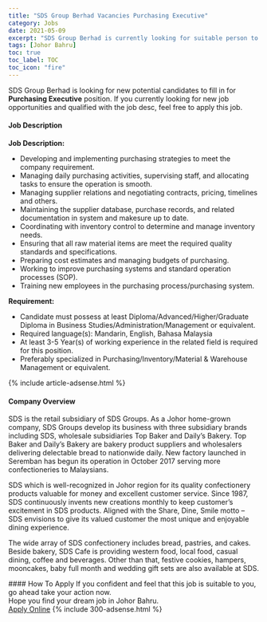 ```yaml
---
title: "SDS Group Berhad Vacancies Purchasing Executive" 
category: Jobs 
date: 2021-05-09 
excerpt: "SDS Group Berhad is currently looking for suitable person to fill in the Purchasing Executive which based in Johor Bahru" 
tags: [Johor Bahru] 
toc: true 
toc_label: TOC 
toc_icon: "fire" 
--- 
```


<p>SDS Group Berhad is looking for new potential candidates to fill in for <b>Purchasing Executive</b> position. If you currently looking for new job opportunities and qualified with the job desc, feel free to apply this job.
</p><div><div><h4>Job Description</h4></div><div><div><span><div><p><strong>Job Description:</strong></p><ul><li>Developing and implementing purchasing strategies to meet the company requirement.</li><li>Managing daily purchasing activities, supervising staff, and allocating tasks to ensure the operation is smooth.</li><li>Managing supplier relations and negotiating contracts, pricing, timelines and others.</li><li>Maintaining the supplier database, purchase records, and related documentation in system and makesure up to date.</li><li>Coordinating with inventory control to determine and manage inventory needs.</li><li>Ensuring that all raw material items are meet the required quality standards and specifications.</li><li>Preparing cost estimates and managing budgets of purchasing.</li><li>Working to improve purchasing systems and standard operation processes (SOP).</li><li>Training new employees in the purchasing process/purchasing system.</li></ul><p><strong>Requirement:</strong></p><ul><li>Candidate must possess at least Diploma/Advanced/Higher/Graduate Diploma in Business Studies/Administration/Management or equivalent.</li><li>Required language(s): Mandarin, English, Bahasa Malaysia</li><li>At least 3-5 Year(s) of working experience in the related field is required for this position.</li><li>Preferably specialized in Purchasing/Inventory/Material &amp; Warehouse Management or equivalent.</li></ul></div></span></div></div></div> 
{% include article-adsense.html %} 
<div><div><h4>Company Overview</h4></div><div><div><span><div><p>SDS is the retail subsidiary of SDS Groups. As a Johor home-grown company, SDS Groups develop its business with three subsidiary brands including SDS, wholesale subsidiaries Top Baker and Daily&#8217;s Bakery. Top Baker and Daily&#8217;s Bakery are bakery product suppliers and wholesalers delivering delectable bread to nationwide daily. New factory launched in Seremban has begun its operation in October 2017 serving more confectioneries to Malaysians.</p><p>SDS which is well-recognized in Johor region for its quality confectionery products valuable for money and excellent customer service. Since 1987, SDS continuously invents new creations monthly to keep customer&#8217;s excitement in SDS products. Aligned with the Share, Dine, Smile motto &#8211; SDS envisions to give its valued customer the most unique and enjoyable dining experience.&#160;</p><p>The wide array of SDS confectionery includes bread, pastries, and cakes. Beside bakery, SDS Cafe is providing western food, local food, casual dining, coffee and beverages. Other than that, festive cookies, hampers, mooncakes, baby full month and wedding gift sets are also available at SDS.</p></div></span></div></div></div> 
#### How To Apply 
If you confident and feel that this job is suitable to you, go ahead take your action now. <br/> 
Hope you find your dream job in Johor Bahru. <br/> 
<a href="https://www.jobstreet.com.my/en/job/purchasing-executive-4558589?jobId=jobstreet-my-job-4558589&" class="btn btn--info" target="_blank" rel="nofollow noopenner">Apply Online</a> 
{% include 300-adsense.html %} 